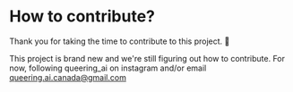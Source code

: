 # How to contribute?

Thank you for taking the time to contribute to this project. 🎉

This project is brand new and we're still figuring out how to contribute. For now, following queering_ai on instagram and/or email queering.ai.canada@gmail.com

